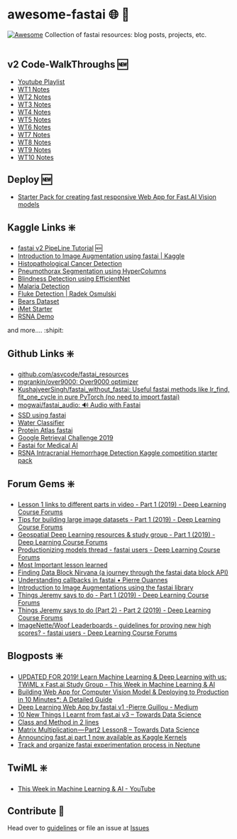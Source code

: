﻿# awesome-fastai :globe_with_meridians: :pushpin:
[![Awesome](https://cdn.rawgit.com/sindresorhus/awesome/d7305f38d29fed78fa85652e3a63e154dd8e8829/media/badge.svg)](https://github.com/sindresorhus/awesome#readme)
Collection of fastai resources: blog posts, projects, etc.
<br></br>

## v2 Code-WalkThroughs :new:
* [Youtube Playlist](https://www.youtube.com/playlist?list=PLfYUBJiXbdtSWRCYUHh-ThVCC39bp5yiq)
* [WT1 Notes](https://forums.fast.ai/t/fastai-v2-code-walk-thru-1/53940)
* [WT2 Notes](https://forums.fast.ai/t/fastai-v2-code-walk-thru-2/53978)
* [WT3 Notes](https://forums.fast.ai/t/fastai-v2-code-walk-thru-3/54067)
* [WT4 Notes](https://forums.fast.ai/t/fastai-v2-code-walk-thru-4/54137)
* [WT5 Notes](https://forums.fast.ai/t/fastai-v2-code-walk-thru-5/54405)
* [WT6 Notes](https://forums.fast.ai/t/fastai-v2-code-walk-thru-6/54775)
* [WT7 Notes](https://forums.fast.ai/t/fastai-v2-code-walk-thru-7/54924)
* [WT8 Notes](https://forums.fast.ai/t/fastai-v2-code-walk-thru-8/55068)
* [WT9 Notes](https://forums.fast.ai/t/fastai-v2-code-walk-thru-9/55234)
* [WT10 Notes](https://forums.fast.ai/t/fastai-v2-code-walk-thru-10/55324)

## Deploy :new:
* [Starter Pack for creating fast responsive Web App for Fast.AI Vision models](https://github.com/pankymathur/fastai-vision-app)

## Kaggle Links :sparkle:

* [fastai v2 PipeLine Tutorial](https://nbviewer.jupyter.org/urls/www.kaggle.com/kernels/scriptcontent/21388191/download) :new:
* [Introduction to Image Augmentation using fastai | Kaggle](https://nbviewer.jupyter.org/urls/www.kaggle.com/kernels/scriptcontent/11074080/download)
* [Histopathological Cancer Detection](https://nbviewer.jupyter.org/urls/www.kaggle.com/kernels/scriptcontent/10957232/download)
* [Pneumothorax Segmentation using HyperColumns](https://nbviewer.jupyter.org/urls/www.kaggle.com/kernels/scriptcontent/16865211/download)
* [Blindness Detection using EfficientNet](https://nbviewer.jupyter.org/urls/www.kaggle.com/kernels/scriptcontent/19310748/download)
* [Malaria Detection](https://nbviewer.jupyter.org/urls/www.kaggle.com/kernels/scriptcontent/9195619/download)
* [Fluke Detection | Radek Osmulski](https://www.kaggle.com/c/humpback-whale-identification/discussion/76281#448231)
* [Bears Dataset](https://www.kaggle.com/stansidel/bears-fastai-course)
* [iMet Starter](https://nbviewer.jupyter.org/urls/www.kaggle.com/kernels/scriptcontent/12315444/download)
* [RSNA Demo](https://nbviewer.jupyter.org/urls/www.kaggle.com/kernels/scriptcontent/21935662/download)

and more.... :shipit:

## Github Links :sparkle:
* [github.com/asvcode/fastai_resources](https://github.com/asvcode/fastai_resources)
* [mgrankin/over9000: Over9000 optimizer](https://github.com/mgrankin/over9000)
* [KushajveerSingh/fastai_without_fastai: Useful fastai methods like lr_find, fit_one_cycle in pure PyTorch (no need to import fastai)](https://github.com/KushajveerSingh/fastai_without_fastai)
* [mogwai/fastai_audio: 🔊️ Audio with Fastai](https://github.com/mogwai/fastai_audio)
* [SSD using fastai](https://github.com/rohitgeo/singleshotdetector)
* [Water Classifier](https://github.com/shankarj67/Water-classifier-fastai)
* [Protein Atlas fastai](https://github.com/wdhorton/protein-atlas-fastai)
* [Google Retrieval Challenge 2019](https://github.com/ducha-aiki/google-retrieval-challenge-2019-fastai-starter)
* [Fastai for Medical AI](https://github.com/renato145/fastai_scans)
* [RSNA Intracranial Hemorrhage Detection Kaggle competition starter pack](https://github.com/radekosmulski/rsna-intracranial)

## Forum Gems :sparkle:
* [Lesson 1 links to different parts in video - Part 1 (2019) - Deep Learning Course Forums](https://forums.fast.ai/t/lesson-1-links-to-different-parts-in-video/27581)
* [Tips for building large image datasets - Part 1 (2019) - Deep Learning Course Forums](https://forums.fast.ai/t/tips-for-building-large-image-datasets/26688/6)
* [Geospatial Deep Learning resources & study group - Part 1 (2019) - Deep Learning Course Forums](https://forums.fast.ai/t/geospatial-deep-learning-resources-study-group/31044)
* [Productionizing models thread - fastai users - Deep Learning Course Forums](https://forums.fast.ai/t/productionizing-models-thread/28353)
* [Most Important lesson learned](https://forums.fast.ai/t/most-important-lesson-learned/8623/7)
* [Finding Data Block Nirvana (a journey through the fastai data block API)](https://blog.usejournal.com/finding-data-block-nirvana-a-journey-through-the-fastai-data-block-api-c38210537fe4)
* [Understanding callbacks in fastai • Pierre Ouannes](https://pouannes.github.io/blog/callbacks-fastai/)
* [Introduction to Image Augmentations using the fastai library](https://hackernoon.com/introduction-to-image-augmentations-using-the-fastai-library-692dfaa2da42)
* [Things Jeremy says to do - Part 1 (2019) - Deep Learning Course Forums](https://forums.fast.ai/t/things-jeremy-says-to-do/36682)
* [Things Jeremy says to do (Part 2) - Part 2 (2019) - Deep Learning Course Forums](https://forums.fast.ai/t/things-jeremy-says-to-do-part-2/41533)
* [ImageNette/Woof Leaderboards - guidelines for proving new high scores? - fastai users - Deep Learning Course Forums](https://forums.fast.ai/t/imagenette-woof-leaderboards-guidelines-for-proving-new-high-scores/52714/19)
## Blogposts :sparkle:
* [UPDATED FOR 2019! Learn Machine Learning & Deep Learning with us: TWiML x Fast.ai Study Group - This Week in Machine Learning & AI](https://twimlai.com/twiml-x-fast-ai/)
* [Building Web App for Computer Vision Model & Deploying to Production in 10 Minutes\*: A Detailed Guide](https://towardsdatascience.com/building-web-app-for-computer-vision-model-deploying-to-production-in-10-minutes-a-detailed-ec6ac52ec7e4)
* [Deep Learning Web App by fastai v1 -Pierre Guillou - Medium](https://medium.com/@pierre_guillou/deep-learning-web-app-by-fastai-v1-3ab4c20b7cac)
* [10 New Things I Learnt from fast.ai v3 – Towards Data Science](https://towardsdatascience.com/10-new-things-i-learnt-from-fast-ai-v3-4d79c1f07e33)
* [Class and Method in 2 lines](https://pbs.twimg.com/media/D9oEBy1VUAA8jfa?format=jpg&name=large)
* [Matrix Multiplication — Part2 Lesson8 – Towards Data Science](https://towardsdatascience.com/matrix-multiplication-part2-lesson8-34c9b77855c4)
* [Announcing fast.ai part 1 now available as Kaggle Kernels](https://towardsdatascience.com/announcing-fast-ai-part-1-now-available-as-kaggle-kernels-8ef4ca3b9ce6)
* [Track and organize fastai experimentation process in Neptune](https://medium.com/neptune-ml/track-and-organize-fastai-experimentation-process-in-neptune-78ec8d6b18b0)


## TwiML :sparkle:
* [This Week in Machine Learning & AI - YouTube](https://www.youtube.com/channel/UC7kjWIK1H8tfmFlzZO-wHMw/playlists)

## Contribute :loudspeaker: 
Head over to [guidelines](https://github.com/ucalyptus/awesome-fastai/blob/master/CONTRIBUTING.md)
or file an issue at [Issues](https://github.com/ucalyptus/awesome-fastai/issues/)

